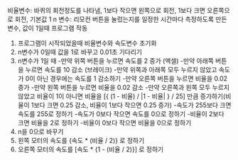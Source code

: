 비율변수: 바퀴의 회전정도를 나타냄, 1보다 작으면 왼쪽으로 회전, 1보다 크면 오른쪽으로 회전, 기본값 1
n 변수: 리모컨 버튼을 눌렀는지를 일정한 시간마다 측정하도록 만든 변수, 값이 1일때 프로그램 작동
1. 프로그램이 시작되었을때 비율변수와 속도변수 초기화
2. n변수가 0일때 값을 1로 바꾸고 0.01초 기다리기
3. n변수가 1일 때
   -만약 위쪽 버튼을 누르면 속도를 2 증가 (액셀)
   -만약 아래쪽 버튼을 누르면 속도를 10 감소 (브레이크)
   -만약 위쪽과 아래쪽 모두 누르지 않았고 속도가 0이 아닌 경우에는 속도를 1 감소하기
   -만약 오른쪽 버튼을 누르면 비율을 0.02 증가
   -만약 왼쪽 버튼을 누르면 비율을 0.02 감소
   -만약 오른쪽과 왼쪽 모두 누르지 않았고 비율이 1이 아니면 비율을 [{ (1 - 비율) / |1 - 비율| } / 25] 만큼 증가하기(비율이 1보다 크면 0.25 감소, 비율이 1보다 작으면 0.25 증가)
   -속도가 255보다 크면 속도를 255로 정하기
   -속도가 0보다 작으면 속도를 0으로 정하기
   -비율이 2보다 크면 비율을 2로 정하기
   -비율이 0보다 작으면 비율을 0으로 정하기
4. n을 0으로 바꾸기
5. 왼쪽 모터의 속도를 {속도 * (비율 / 2)} 로 정하기
6. 오른쪽 모터의 속도를 [속도 * {1 - (비율 / 2)}] 로 정하기
